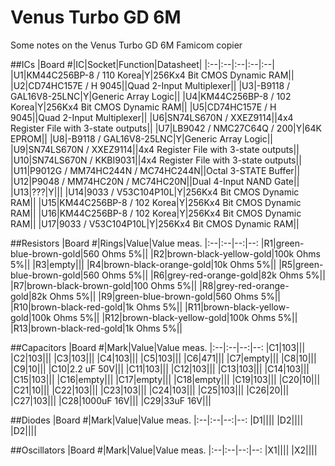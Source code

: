 # Venus Turbo GD 6M

Some notes on the Venus Turbo GD 6M Famicom copier

##ICs
|Board #|IC|Socket|Function|Datasheet|
|:--|:--|:--|:--|:--|
|U1|KM44C256BP-8 / 110 Korea|Y|256Kx4 Bit CMOS Dynamic RAM||
|U2|CD74HC157E / H 9045||Quad 2-Input Multiplexer||
|U3|-B9118 / GAL16V8-25LNC|Y|Generic Array Logic||
|U4|KM44C256BP-8 / 102 Korea|Y|256Kx4 Bit CMOS Dynamic RAM||
|U5|CD74HC157E / H 9045||Quad 2-Input Multiplexer||
|U6|SN74LS670N / XXEZ9114||4x4 Register File with 3-state outputs||
|U7|LB9042 / NMC27C64Q / 200|Y|64K EPROM||
|U8|-B9118 / GAL16V8-25LNC|Y|Generic Array Logic||
|U9|SN74LS670N / XXEZ9114||4x4 Register File with 3-state outputs||
|U10|SN74LS670N / KKBI9031||4x4 Register File with 3-state outputs||
|U11|P9012G / MM74HC244N / MC74HC244N||Octal 3-STATE Buffer||
|U12|P9048 / MM74HC20N / MC74HC20N||Dual 4-Input NAND Gate||
|U13|???|Y|||
|U14|9033 / V53C104P10L|Y|256Kx4 Bit CMOS Dynamic RAM||
|U15|KM44C256BP-8 / 102 Korea|Y|256Kx4 Bit CMOS Dynamic RAM||
|U16|KM44C256BP-8 / 102 Korea|Y|256Kx4 Bit CMOS Dynamic RAM||
|U17|9033 / V53C104P10L|Y|256Kx4 Bit CMOS Dynamic RAM||

##Resistors
|Board #|Rings|Value|Value meas.
|:--|:--|--:|--:
|R1|green-blue-brown-gold|560 Ohms 5%||
|R2|brown-black-yellow-gold|100k Ohms 5%||
|R3|empty|||
|R4|brown-black-orange-gold|10k Ohms 5%||
|R5|green-blue-brown-gold|560 Ohms 5%||
|R6|grey-red-orange-gold|82k Ohms 5%||
|R7|brown-black-brown-gold|100 Ohms 5%||
|R8|grey-red-orange-gold|82k Ohms 5%||
|R9|green-blue-brown-gold|560 Ohms 5%||
|R10|brown-black-red-gold|1k Ohms 5%||
|R11|brown-black-yellow-gold|100k Ohms 5%||
|R12|brown-black-yellow-gold|100k Ohms 5%||
|R13|brown-black-red-gold|1k Ohms 5%||

##Capacitors
|Board #|Mark|Value|Value meas.
|:--|:--|--:|--:
|C1|103|||
|C2|103|||
|C3|103|||
|C4|103|||
|C5|103|||
|C6|471|||
|C7|empty|||
|C8|10|||
|C9|10|||
|C10|2.2 uF 50V|||
|C11|103|||
|C12|103|||
|C13|103|||
|C14|103|||
|C15|103|||
|C16|empty|||
|C17|empty|||
|C18|empty|||
|C19|103|||
|C20|10|||
|C21|10|||
|C22|103|||
|C23|103|||
|C24|103|||
|C25|103|||
|C26|20|||
|C27|103|||
|C28|1000uF 16V|||
|C29|33uF 16V|||

##Diodes
|Board #|Mark|Value|Value meas.
|:--|:--|--:|--:
|D1||||
|D2||||
|D2||||

##Oscillators
|Board #|Mark|Value|Value meas.
|:--|:--|--:|--:
|X1||||
|X2||||
